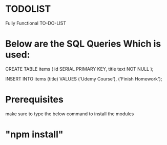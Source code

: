 # TODOLIST
Fully Functional TO-DO-LIST

# Below are the SQL Queries Which is used:
CREATE TABLE items (
  id SERIAL PRIMARY KEY,
  title text NOT NULL
);

INSERT INTO items (title) VALUES ('Udemy Course'), ('Finish Homework');

# Prerequisites
make sure to type the below command to install the modules
# "npm install"
